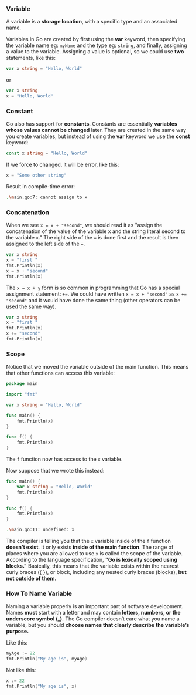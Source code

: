 ### Variable

A variable is a **storage location**, with a specific type and an associated name. 

Variables in Go are created by first using the **var** keyword, then specifying the variable name eg: `myName` and the type eg: `string`, and finally, assigning a value to the variable. Assigning a value is optional, so we could use **two** statements, like this:

```go
var x string = "Hello, World"
```
or
```go
var x string 
x = "Hello, World"
```

### Constant

Go also has support for **constants**. Constants are essentially **variables whose values cannot be changed** later. They are created in the same way you create variables, but instead of using the **var** keyword we use the **const** keyword:

```go
const x string = "Hello, World"
```

If we force to changed, it will be error, like this:

```go
x = "Some other string"
```

Result in compile-time error:
```sh
.\main.go:7: cannot assign to x
```

### Concatenation

When we see `x = x + "second"`, we should read it as "assign the concatenation of the value of the variable x and the string literal second to the variable x." The right side of the `=` is done first and the result is then assigned to the left side of the `=`.

```go
var x string
x = "first "
fmt.Println(x)
x = x + "second"
fmt.Println(x)
```

The `x = x + y` form is so common in programming that Go has a special assignment statement: `+=`. We could have written `x = x + "second"` as `x += "second"` and it would have done the same thing (other operators can be used the same way).

```go
var x string
x = "first "
fmt.Println(x)
x += "second"
fmt.Println(x)
```

### Scope

Notice that we moved the variable outside of the main function. This means that other functions can access this variable:

```go
package main

import "fmt"

var x string = "Hello, World"

func main() {
    fmt.Println(x)
}

func f() {
    fmt.Println(x)
}
```

The `f` function now has access to the `x` variable. 

Now suppose that we wrote this instead:

```go
func main() {
    var x string = "Hello, World"
    fmt.Println(x)
}

func f() {
    fmt.Println(x)
}
```

```sh
.\main.go:11: undefined: x
```

The compiler is telling you that the `x` variable inside of the `f` function **doesn’t exist**. It only exists **inside of the main function**. The range of places where you are allowed to use `x` is called the scope of the variable. According to the language specification, **"Go is lexically scoped using blocks."** Basically, this means that the variable exists within the nearest curly braces ({ }), or block, including any nested curly braces (blocks), **but not outside of them.**

### How To Name Variable

Naming a variable properly is an important part of software development. Names **must** start with a letter and may contain **letters, numbers, or the underscore symbol (_).** The Go compiler doesn’t care what you name a variable, but you should **choose names that clearly describe the variable’s purpose.**

Like this:

```go
myAge := 22
fmt.Println("My age is", myAge)
```

Not like this:

```go
x := 22
fmt.Println("My age is", x)
```